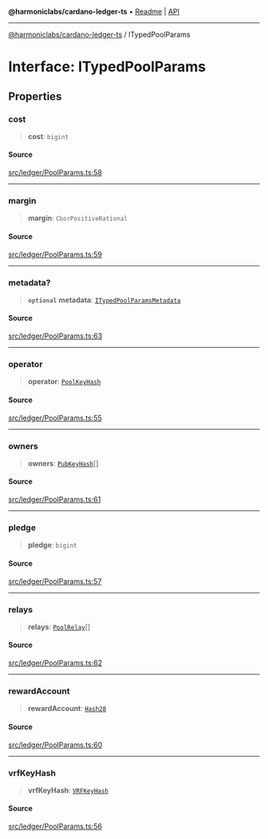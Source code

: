 **@harmoniclabs/cardano-ledger-ts** • [Readme](../README.md) \| [API](../globals.md)

***

[@harmoniclabs/cardano-ledger-ts](../README.md) / ITypedPoolParams

# Interface: ITypedPoolParams

## Properties

### cost

> **cost**: `bigint`

#### Source

[src/ledger/PoolParams.ts:58](https://github.com/HarmonicLabs/cardano-ledger-ts/blob/d1659b0/src/ledger/PoolParams.ts#L58)

***

### margin

> **margin**: `CborPositiveRational`

#### Source

[src/ledger/PoolParams.ts:59](https://github.com/HarmonicLabs/cardano-ledger-ts/blob/d1659b0/src/ledger/PoolParams.ts#L59)

***

### metadata?

> **`optional`** **metadata**: [`ITypedPoolParamsMetadata`](ITypedPoolParamsMetadata.md)

#### Source

[src/ledger/PoolParams.ts:63](https://github.com/HarmonicLabs/cardano-ledger-ts/blob/d1659b0/src/ledger/PoolParams.ts#L63)

***

### operator

> **operator**: [`PoolKeyHash`](../classes/PoolKeyHash.md)

#### Source

[src/ledger/PoolParams.ts:55](https://github.com/HarmonicLabs/cardano-ledger-ts/blob/d1659b0/src/ledger/PoolParams.ts#L55)

***

### owners

> **owners**: [`PubKeyHash`](../classes/PubKeyHash.md)[]

#### Source

[src/ledger/PoolParams.ts:61](https://github.com/HarmonicLabs/cardano-ledger-ts/blob/d1659b0/src/ledger/PoolParams.ts#L61)

***

### pledge

> **pledge**: `bigint`

#### Source

[src/ledger/PoolParams.ts:57](https://github.com/HarmonicLabs/cardano-ledger-ts/blob/d1659b0/src/ledger/PoolParams.ts#L57)

***

### relays

> **relays**: [`PoolRelay`](../type-aliases/PoolRelay.md)[]

#### Source

[src/ledger/PoolParams.ts:62](https://github.com/HarmonicLabs/cardano-ledger-ts/blob/d1659b0/src/ledger/PoolParams.ts#L62)

***

### rewardAccount

> **rewardAccount**: [`Hash28`](../classes/Hash28.md)

#### Source

[src/ledger/PoolParams.ts:60](https://github.com/HarmonicLabs/cardano-ledger-ts/blob/d1659b0/src/ledger/PoolParams.ts#L60)

***

### vrfKeyHash

> **vrfKeyHash**: [`VRFKeyHash`](../classes/VRFKeyHash.md)

#### Source

[src/ledger/PoolParams.ts:56](https://github.com/HarmonicLabs/cardano-ledger-ts/blob/d1659b0/src/ledger/PoolParams.ts#L56)
